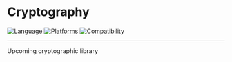 # Cryptography

[![Language](https://img.shields.io/badge/Language-Swift%203.0-orange.svg?style=flat-square)](https://swift.org)
[![Platforms](https://img.shields.io/badge/Platforms-iOS%20%7C%20macOS%20%7C%20tvOS%20%7C%20watchOS%20%7C%20Linux-ff6666.svg?style=flat-square)](http://www.apple.com)
[![Compatibility](https://img.shields.io/badge/Compatibility-Carthage%20%7C%20Swift%20Package%20Manager-60c92b.svg?style=flat-square)](https://github.com/apple/swift-package-manager)

***

Upcoming cryptographic library
